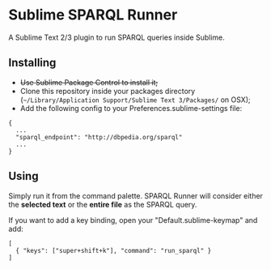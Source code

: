 Sublime SPARQL Runner
=====================

A Sublime Text 2/3 plugin to run SPARQL queries inside Sublime.


Installing
----------

* ~~Use Sublime Package Control to install it;~~
* Clone this repository inside your packages directory (`~/Library/Application Support/Sublime Text 3/Packages/` on OSX);
* Add the following config to your Preferences.sublime-settings file:

```
{
  ...
  "sparql_endpoint": "http://dbpedia.org/sparql"
  ...
}
```

Using
-----

Simply run it from the command palette. SPARQL Runner will consider either the **selected text** or the **entire file** as the SPARQL query.

If you want to add a key binding, open your "Default.sublime-keymap" and add:

    [
      { "keys": ["super+shift+k"], "command": "run_sparql" }
    ]

